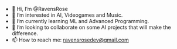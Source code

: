 - 👋 Hi, I’m @RavensRose
- 👀 I’m interested in AI, Videogames and Music.
- 🌱 I’m currently learning ML and Advanced Programming.
- 💞️ I’m looking to collaborate on some AI projects that will make the difference.
- 📫 How to reach me: ravensrosedev@gmail.com

